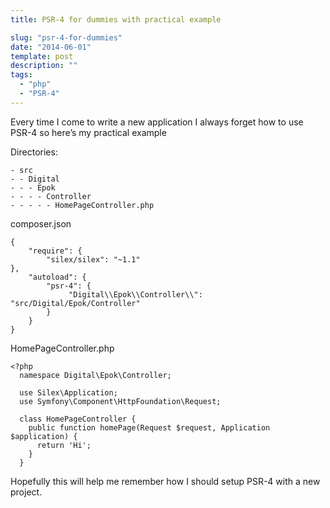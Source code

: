 ```yaml
---
title: PSR-4 for dummies with practical example

slug: "psr-4-for-dummies"
date: "2014-06-01"
template: post
description: ""
tags:
  - "php"
  - "PSR-4"
---
```

Every time I come to write a new application I always forget how to use PSR-4 so here’s my practical example

Directories:

    - src
    - - Digital
    - - - Epok
    - - - - Controller
    - - - - - HomePageController.php

composer.json

    {
        "require": {
            "silex/silex": "~1.1"
    },
        "autoload": {
            "psr-4": {
                 "Digital\\Epok\\Controller\\": "src/Digital/Epok/Controller"
            }
        }
    }


HomePageController.php

    <?php
      namespace Digital\Epok\Controller;

      use Silex\Application;
      use Symfony\Component\HttpFoundation\Request;

      class HomePageController {
        public function homePage(Request $request, Application $application) {
          return 'Hi';
        }
      }


Hopefully this will help me remember how I should setup PSR-4 with a new project.
